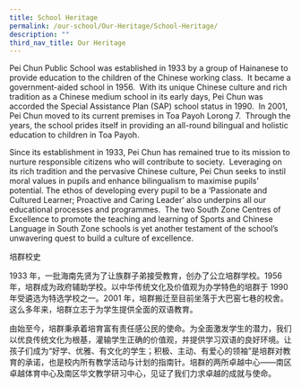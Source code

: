 ```yaml
---
title: School Heritage
permalink: /our-school/Our-Heritage/School-Heritage/
description: ""
third_nav_title: Our Heritage
---
```

Pei Chun Public School was established in 1933 by a group of Hainanese to provide education to the children of the Chinese working class.  It became a government-aided school in 1956.  With its unique Chinese culture and rich tradition as a Chinese medium school in its early days, Pei Chun was accorded the Special Assistance Plan (SAP) school status in 1990.  In 2001, Pei Chun moved to its current premises in Toa Payoh Lorong 7.  Through the years, the school prides itself in providing an all-round bilingual and holistic education to children in Toa Payoh.

Since its establishment in 1933, Pei Chun has remained true to its mission to nurture responsible citizens who will contribute to society.  Leveraging on its rich tradition and the pervasive Chinese culture, Pei Chun seeks to instil moral values in pupils and enhance bilingualism to maximise pupils’ potential. The ethos of developing every pupil to be a ‘Passionate and Cultured Learner; Proactive and Caring Leader’ also underpins all our educational processes and programmes.  The two South Zone Centres of Excellence to promote the teaching and learning of Sports and Chinese Language in South Zone schools is yet another testament of the school’s unwavering quest to build a culture of excellence.

培群校史

1933 年，一批海南先贤为了让族群子弟接受教育，创办了公立培群学校。1956 年，培群成为政府辅助学校。以中华传统文化及价值观为办学特色的培群于 1990 年受遴选为特选学校之一。2001 年，培群搬迁至目前坐落于大巴窑七巷的校舍。这么多年来，培群立志于为学生提供全面的双语教育。

由始至今，培群秉承着培育富有责任感公民的使命。为全面激发学生的潜力，我们以优良传统文化为根基，灌输学生正确的价值观，并提供学习双语的良好环境。让孩子们成为“好学、优雅、有文化的学生；积极、主动、有爱心的领袖”是培群对教育的承诺，也是校内所有教学活动与计划的指南针。培群的两所卓越中心――南区卓越体育中心及南区华文教学研习中心，见证了我们力求卓越的成就与使命。